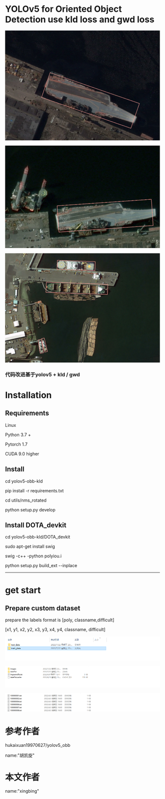 #  YOLOv5 for Oriented Object Detection use kld loss and gwd loss

![](./docs/100000003.bmp)

![](./docs/100000005.bmp)

![](./docs/100000634.bmp)

### 代码改进基于yolov5 + kld / gwd

# **Installation**

## Requirements

Linux

Python 3.7 +

Pytorch 1.7

CUDA 9.0 higher

## Install

cd yolov5-obb-kld

pip install -r requirements.txt

cd utils/nms_rotated

python setup.py develop

## Install DOTA_devkit

cd yolov5-obb-kld/DOTA_devkit

sudo apt-get install swig

swig -c++ -python polyiou.i

python setup.py build_ext --inplace

------



# **get start**

## Prepare custom dataset

prepare the labels format is [poly, classname,difficult]

[x1, y1, x2, y2, x3, y3, x4, y4, classname, difficult]

![image-20221125180733908](./docs/image1.png)

![image-20221125180801149](./docs/image2.png)

![image-20221125180832589](./docs/image3.png)



# 参考作者

hukaixuan19970627/yolov5_obb

name:"胡凯旋"

# 本文作者

name:"xingbing"
